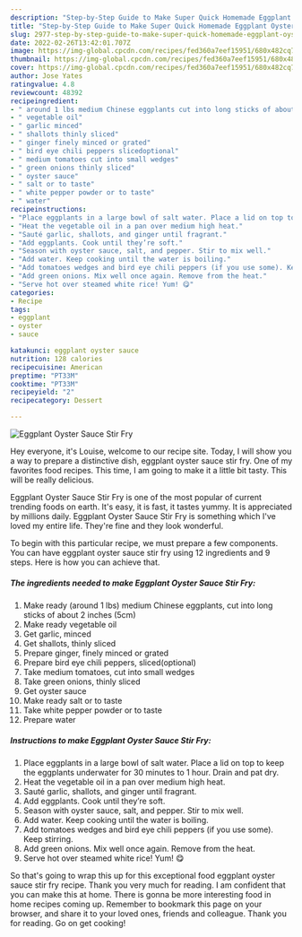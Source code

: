 ```yaml
---
description: "Step-by-Step Guide to Make Super Quick Homemade Eggplant Oyster Sauce Stir Fry"
title: "Step-by-Step Guide to Make Super Quick Homemade Eggplant Oyster Sauce Stir Fry"
slug: 2977-step-by-step-guide-to-make-super-quick-homemade-eggplant-oyster-sauce-stir-fry
date: 2022-02-26T13:42:01.707Z
image: https://img-global.cpcdn.com/recipes/fed360a7eef15951/680x482cq70/eggplant-oyster-sauce-stir-fry-recipe-main-photo.jpg
thumbnail: https://img-global.cpcdn.com/recipes/fed360a7eef15951/680x482cq70/eggplant-oyster-sauce-stir-fry-recipe-main-photo.jpg
cover: https://img-global.cpcdn.com/recipes/fed360a7eef15951/680x482cq70/eggplant-oyster-sauce-stir-fry-recipe-main-photo.jpg
author: Jose Yates
ratingvalue: 4.8
reviewcount: 48392
recipeingredient:
- " around 1 lbs medium Chinese eggplants cut into long sticks of about 2 inches 5cm"
- " vegetable oil"
- " garlic minced"
- " shallots thinly sliced"
- " ginger finely minced or grated"
- " bird eye chili peppers slicedoptional"
- " medium tomatoes cut into small wedges"
- " green onions thinly sliced"
- " oyster sauce"
- " salt or to taste"
- " white pepper powder or to taste"
- " water"
recipeinstructions:
- "Place eggplants in a large bowl of salt water. Place a lid on top to keep the eggplants underwater for 30 minutes to 1 hour. Drain and pat dry."
- "Heat the vegetable oil in a pan over medium high heat."
- "Sauté garlic, shallots, and ginger until fragrant."
- "Add eggplants. Cook until they’re soft."
- "Season with oyster sauce, salt, and pepper. Stir to mix well."
- "Add water. Keep cooking until the water is boiling."
- "Add tomatoes wedges and bird eye chili peppers (if you use some). Keep stirring."
- "Add green onions. Mix well once again. Remove from the heat."
- "Serve hot over steamed white rice! Yum! 😋"
categories:
- Recipe
tags:
- eggplant
- oyster
- sauce

katakunci: eggplant oyster sauce 
nutrition: 128 calories
recipecuisine: American
preptime: "PT33M"
cooktime: "PT33M"
recipeyield: "2"
recipecategory: Dessert

---
```



![Eggplant Oyster Sauce Stir Fry](https://img-global.cpcdn.com/recipes/fed360a7eef15951/680x482cq70/eggplant-oyster-sauce-stir-fry-recipe-main-photo.jpg)

Hey everyone, it's Louise, welcome to our recipe site. Today, I will show you a way to prepare a distinctive dish, eggplant oyster sauce stir fry. One of my favorites food recipes. This time, I am going to make it a little bit tasty. This will be really delicious.

Eggplant Oyster Sauce Stir Fry is one of the most popular of current trending foods on earth. It's easy, it is fast, it tastes yummy. It is appreciated by millions daily. Eggplant Oyster Sauce Stir Fry is something which I've loved my entire life. They're fine and they look wonderful.




To begin with this particular recipe, we must prepare a few components. You can have eggplant oyster sauce stir fry using 12 ingredients and 9 steps. Here is how you can achieve that.

<!--inarticleads1-->

##### The ingredients needed to make Eggplant Oyster Sauce Stir Fry:

1. Make ready  (around 1 lbs) medium Chinese eggplants, cut into long sticks of about 2 inches (5cm)
1. Make ready  vegetable oil
1. Get  garlic, minced
1. Get  shallots, thinly sliced
1. Prepare  ginger, finely minced or grated
1. Prepare  bird eye chili peppers, sliced(optional)
1. Take  medium tomatoes, cut into small wedges
1. Take  green onions, thinly sliced
1. Get  oyster sauce
1. Make ready  salt or to taste
1. Take  white pepper powder or to taste
1. Prepare  water




<!--inarticleads2-->

##### Instructions to make Eggplant Oyster Sauce Stir Fry:

1. Place eggplants in a large bowl of salt water. Place a lid on top to keep the eggplants underwater for 30 minutes to 1 hour. Drain and pat dry.
1. Heat the vegetable oil in a pan over medium high heat.
1. Sauté garlic, shallots, and ginger until fragrant.
1. Add eggplants. Cook until they’re soft.
1. Season with oyster sauce, salt, and pepper. Stir to mix well.
1. Add water. Keep cooking until the water is boiling.
1. Add tomatoes wedges and bird eye chili peppers (if you use some). Keep stirring.
1. Add green onions. Mix well once again. Remove from the heat.
1. Serve hot over steamed white rice! Yum! 😋




So that's going to wrap this up for this exceptional food eggplant oyster sauce stir fry recipe. Thank you very much for reading. I am confident that you can make this at home. There is gonna be more interesting food in home recipes coming up. Remember to bookmark this page on your browser, and share it to your loved ones, friends and colleague. Thank you for reading. Go on get cooking!
